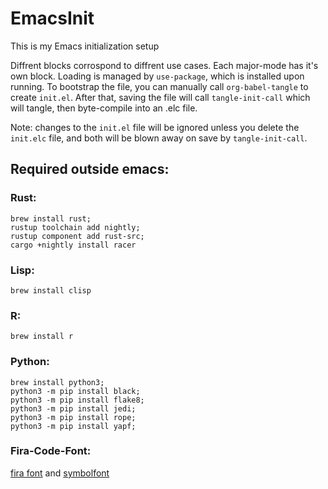 # EmacsInit
This is my Emacs initialization setup

Diffrent blocks corrospond to diffrent use cases.  Each major-mode has it's own
block. Loading is managed by `use-package`, which is installed upon running.  To
bootstrap the file, you can manually call `org-babel-tangle` to create
`init.el`. After that, saving the file will call `tangle-init-call` which will
tangle, then byte-compile into an .elc file.

Note: changes to the `init.el` file will be ignored unless you delete the
`init.elc` file, and both will be blown away on save by `tangle-init-call`. 

## Required outside emacs:
### Rust:
`brew install rust;`  
`rustup toolchain add nightly;`  
`rustup component add rust-src;`  
`cargo +nightly install racer`  

### Lisp:
`brew install clisp`  

### R:
`brew install r`  

### Python:
`brew install python3;`  
`python3 -m pip install black;`  
`python3 -m pip install flake8;`  
`python3 -m pip install jedi;`  
`python3 -m pip install rope;`  
`python3 -m pip install yapf;`  

### Fira-Code-Font:
[fira font](https://github.com/tonsky/FiraCode/wiki) and 
[symbolfont](https://github.com/tonsky/FiraCode/issues/211#issuecomment-239058632)

